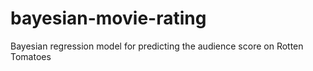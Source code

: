 # bayesian-movie-rating
Bayesian regression model for predicting the audience score on Rotten Tomatoes

